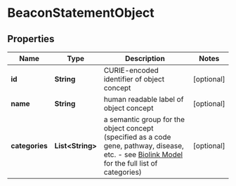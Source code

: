 
# BeaconStatementObject

## Properties
Name | Type | Description | Notes
------------ | ------------- | ------------- | -------------
**id** | **String** | CURIE-encoded identifier of object concept  |  [optional]
**name** | **String** | human readable label of object concept |  [optional]
**categories** | **List&lt;String&gt;** | a semantic group for the object concept (specified as a code gene, pathway, disease, etc. - see [Biolink Model](https://biolink.github.io/biolink-model) for the full list of categories)  |  [optional]



